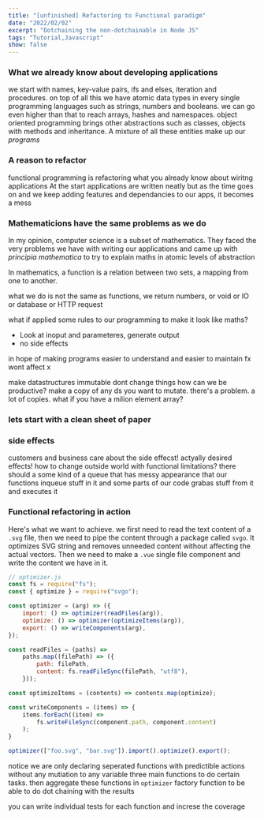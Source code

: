 ```yaml
---
title: "[unfinished] Refactoring to Functional paradigm"
date: "2022/02/02"
excerpt: "Dotchaining the non-dotchainable in Node JS"
tags: "Tutorial,Javascript"
show: false
---
```

### What we already know about developing applications

we start with names, key-value pairs, ifs and elses, iteration and procedures.
on top of all this we have atomic data types in every single programming languages such as strings, numbers and booleans.
we can go even higher than that to reach arrays, hashes and namespaces.
object oriented programming brings other abstractions such as classes, objects with methods and inheritance.
A mixture of all these entities make up our _programs_

### A reason to refactor

functional programming is refactoring what you already know about wiritng applications
At the start applications are written neatly but as the time goes on and we keep adding features and dependancies to our apps, it becomes a mess

### Mathematicions have the same problems as we do

In my opinion, computer science is a subset of mathematics. They faced the very problems we have with writing our applications and came up with _principia mathematica_ to try to explain maths in atomic levels of abstraction

In mathematics, a function is a relation between two sets, a mapping from one to another.

what we do is not the same as functions, we return numbers, or void or IO or database or HTTP request

what if applied some rules to our programming to make it look like maths?

-   Look at inoput and parameteres, generate output
-   no side effects

in hope of making programs easier to understand and easier to maintain
fx wont affect x

make datastructures immutable
dont change things
how can we be productive? make a copy of any ds you want to mutate.
there's a problem. a lot of copies. what if you have a milion element array?

### lets start with a clean sheet of paper

### side effects

customers and business care about the side effecst! actyally desired effects!
how to change outside world with functional limitations?
there should a some kind of a queue that has messy appearance that our functions inqueue stuff in it and some parts of our code grabas stuff from it and executes it

### Functional refactoring in action

Here's what we want to achieve. we first need to read the text content of a `.svg` file, then we need to pipe the content through a package called `svgo`. It optimizes SVG string and removes unneeded content without affecting the actual vectors. Then we need to make a `.vue` single file component and write the content we have in it.

```javascript
// optimizer.js
const fs = require("fs");
const { optimize } = require("svgo");

const optimizer = (arg) => ({
    import: () => optimizer(readFiles(arg)),
    optimize: () => optimizer(optimizeItems(arg)),
    export: () => writeComponents(arg),
});

const readFiles = (paths) =>
    paths.map((filePath) => ({
        path: filePath,
        content: fs.readFileSync(filePath, "utf8"),
    }));

const optimizeItems = (contents) => contents.map(optimize);

const writeComponents = (items) => {
    items.forEach((item) =>
        fs.writeFileSync(component.path, component.content)
    );
}

optimizer(["foo.svg", "bar.svg"]).import().optimize().export();
```

notice we are only declaring seperated functions with predictible actions without any mutiation to any variable
three main functions to do certain tasks. then aggregate these functions in `optimizer` factory function to be able to do dot chaining with the results

you can write individual tests for each function and increse the coverage
